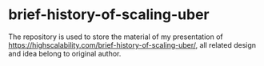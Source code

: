 # brief-history-of-scaling-uber
The repository is used to store the material of my presentation of https://highscalability.com/brief-history-of-scaling-uber/, all related design and idea belong to original author.
